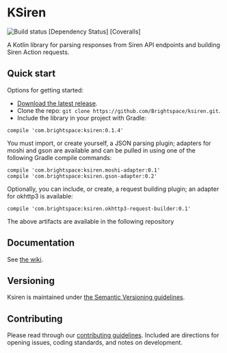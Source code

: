 # KSiren
![Build status](https://travis-ci.com/Brightspace/ksiren.svg?token=bx5yfkuXAPjvTyLvsLn4&branch=master)
[Dependency Status]
[Coveralls]

A Kotlin library for parsing responses from Siren API endpoints and building Siren Action requests.

## Quick start

Options for getting started:

* [Download the latest release](../../releases).
* Clone the repo: `git clone https://github.com/Brightspace/ksiren.git`.
* Include the library in your project with Gradle:
```
compile 'com.brightspace:ksiren:0.1.4'
```
You must import, or create yourself, a JSON parsing plugin; adapters for moshi and gson are available and can be pulled in using one of the following Gradle compile commands:
```
compile 'com.brightspace:ksiren.moshi-adapter:0.1'
compile 'com.brightspace:ksiren.gson-adapter:0.2'
```

Optionally, you can include, or create, a request building plugin; an adapter for okhttp3 is available:
```
compile 'com.brightspace:ksiren.okhttp3-request-builder:0.1'
```

The above artifacts are available in the following repository

## Documentation

See [the wiki](https://github.com/Brightspace/ksiren/wiki).

## Versioning

Ksiren is maintained under [the Semantic Versioning guidelines](http://semver.org/).

## Contributing

Please read through our [contributing guidelines](CONTRIBUTING.md). Included are directions for opening issues, coding standards, and notes on development.
